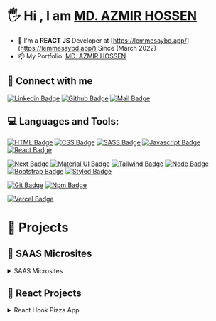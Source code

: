 # 🖐 Hi , I am [MD. AZMIR HOSSEN](https://azmir-portfolio.netlify.app/)


<!-- ### Here are some ideas about me -->
- 🌱 I'm a **REACT JS** Developer at [https://lemmesaybd.app/](https://lemmesaybd.app/) Since (March 2022)
- 📫 My Portfolio: [MD. AZMIR HOSSEN](https://azmir-portfolio.netlify.app/)



## 🚀 Connect with me

[![Linkedin Badge](https://img.shields.io/badge/LinkedIn-0077B5?style=for-the-badge&logo=linkedin&logoColor=white)](https://www.linkedin.com/in/ah-naeem/)
[![Github Badge](https://img.shields.io/badge/GitHub-100000?style=for-the-badge&logo=github&logoColor=white)](https://github.com/azmir849)
[![Mail Badge](https://img.shields.io/badge/Gmail-D14836?style=for-the-badge&logo=gmail&logoColor=white)](mailto:m.azmir.cse@gmail.com
)




## 💻 Languages and Tools:


[![HTML Badge](https://img.shields.io/badge/HTML5-E34F26?style=for-the-badge&logo=html5&logoColor=white)](https://github.com/azmir849)
[![CSS Badge](https://img.shields.io/badge/CSS3-1572B6?style=for-the-badge&logo=css3&logoColor=white)](https://github.com/azmir849)
[![SASS Badge](https://img.shields.io/badge/Sass-CC6699?style=for-the-badge&logo=sass&logoColor=white)](https://github.com/azmir849)
[![Javascript Badge](https://img.shields.io/badge/JavaScript-F7DF1E?style=for-the-badge&logo=javascript&logoColor=black)](https://github.com/azmir849)
[![React Badge](https://img.shields.io/badge/React-20232A?style=for-the-badge&logo=react&logoColor=61DAFB)](https://github.com/azmir849)
<!-- [![Typescript Badge](https://img.shields.io/badge/typeScript-0078D6?style=for-the-badge&logo=typeScript&logoColor=white)](https://github.com/azmir849) -->
[![Next Badge](https://img.shields.io/badge/NextJS-000?style=for-the-badge&logo=nextjs&logoColor=61DAFB)](https://github.com/azmir849)
[![Material UI Badge](https://img.shields.io/badge/Material--UI-0081CB?style=for-the-badge&logo=material-ui&logoColor=white)](https://github.com/azmir849)
[![Tailwind Badge](https://img.shields.io/badge/Tailwind_CSS-38B2AC?style=for-the-badge&logo=tailwind-css&logoColor=white)](https://github.com/azmir849)
[![Node Badge](https://img.shields.io/badge/Node.js-43853D?style=for-the-badge&logo=node.js&logoColor=white)](https://github.com/azmir849)
[![Bootstrap Badge](https://img.shields.io/badge/Bootstrap-563D7C?style=for-the-badge&logo=bootstrap&logoColor=white)](https://github.com/azmir849)
[![Styled Badge](https://img.shields.io/badge/styled--components-DB7093?style=for-the-badge&logo=styled-components&logoColor=white)](https://github.com/azmir849)

<!-- [![Python Badge](https://img.shields.io/badge/Python-14354C?style=for-the-badge&logo=python&logoColor=white)](https://github.com/azmir849) -->
<!-- [![Windows Badge](https://img.shields.io/badge/Windows-0078D6?style=for-the-badge&logo=windows&logoColor=white)](https://github.com/azmir849) -->
<!-- [![Ubuntu Badge](https://img.shields.io/badge/Ubuntu-E95420?style=for-the-badge&logo=ubuntu&logoColor=white)](https://github.com/azmir849) -->
<!-- [![Bitbucket Badge](https://img.shields.io/badge/Bitbucket-330F63?style=for-the-badge&logo=bitbucket&logoColor=white)](https://github.com/azmir849) -->
[![Git Badge](https://img.shields.io/badge/git-f34f29?style=for-the-badge&logo=git&logoColor=white)](https://github.com/azmir849)
[![Npm Badge](https://img.shields.io/badge/npm-d7141a?style=for-the-badge&logo=npm&logoColor=white)](https://github.com/azmir849)
<!-- [![Yarn Badge](https://img.shields.io/badge/yarn-0078D6?style=for-the-badge&logo=yarn&logoColor=white)](https://github.com/azmir849) -->
[![Vercel Badge](https://img.shields.io/badge/vercel-000?style=for-the-badge&logo=vercel&logoColor=white)](https://github.com/azmir849)
<!-- [![Google Chrome Badge](https://img.shields.io/badge/google_chrome-556532?style=for-the-badge&logo=googlechrome&logoColor=white)](https://github.com/azmir849) -->
<!-- [![Notion Badge](https://img.shields.io/badge/notion-000?style=for-the-badge&logo=notion&logoColor=white)](https://github.com/azmir849) -->
<!-- [![Vs Code Badge](https://img.shields.io/badge/Visual_Studio_Code-0078D6?style=for-the-badge&logo=visualstudiocode&logoColor=white)](https://github.com/azmir849) -->



<!-- ![GitHub stats](https://github-readme-stats.vercel.app/api?username=azmir849&show_icons=true&theme=dark) -->

# 🚀 Projects

## 📢 SAAS Microsites
<details>
<summary>SAAS Microsites</summary>

1. BMANA   : https://www.bmana.org/
2. Durer saikel  : https://durersaikel.com/
3. SeetBD  : https://seetbd.com/
3. Deyall  : https://deyall.com/
4. LemmesayBD : https://lemmesaybd.app/
5. Toamed : https://toamed.com/

</details>


## 📢 React Projects

<details>
<summary>React Hook Pizza App</summary>

1. Live Demo   : https://react-hook-pizza-app-azmir.vercel.app/
2. Technology  : ReactJS,React style components,Responsive
3. Github Repo : https://github.com/azmir849/React-hook-pizza-app
![ss](https://github.com/azmir849/React-hook-pizza-app/blob/master/src/images/react-hook-pizza-app.png?raw=true)
</details>


<!-- <details>
<summary>Virtual Bank</summary>

1. Live Demo   : https://ah-virtual-bank.vercel.app/
2. Technology  : ReactJS,React style components,Responsive,Smooth scroll
3. Github Repo : https://github.com/azmir849/ah-virtual-bank
![ss](https://github.com/azmir849/ah-virtual-bank/blob/master/src/images/virtual%20bank%20home.png?raw=true)
</details> -->



<!-- <details>
<summary>Fairsoft Landing Page</summary>

1. Live Demo   : http://www.fairsoft.tech/
2. Technology  : ReactJS,Email Js, AOS Animation,Count up etc..
![ss](https://github.com/azmir849/complete-js/blob/master/all/fairsoft%20home%20page.png?raw=true)
</details> -->

<!-- <details>
<summary>BD Travel Agency(Travel Guru9)</summary>

1. Live Demo   : https://travel-guru9-azmir.vercel.app/
2. Technology  : JavaScript (ES6) , React , React DOM , HTML , CSS , Bootstrap-4 , Firebase .(N.B: Not responsive)
3. Github Repo : https://github.com/azmir849/travel-guru9
![ss](https://github.com/azmir849/travel-guru9/blob/master/src/Image/home%20page%20screenshot.png?raw=true)
</details> -->


<!-- # Practice Projects
## 📢 MERN Stack Projects
<details>
<summary>E-Shopper (E-commerce app)</summary>
1. Live Demo: https://e-shopper-azmir.herokuapp.com/
2. MERN Stack E-Shopper Client : https://github.com/azmir849/E-Saviing
3. MERN Stack E-Shopper Server Link: https://github.com/azmir849/E-Saviing
4. Technologies: React JS, Node JS, Express JS, MongoDB.
</details>

<details>
 <summary>E-Tech Agency</summary>
 -  N.B: First Run The API: https://e-tech-agency-api.herokuapp.com/ 
1. MERN Stack Creative Agencyr Live : https://e-tech-agency.web.app/
2. MERN Stack Creative Agencyr Client : https://github.com/azmir849/E-Tech-Agency
3. MERN Stack Creative Agency Server Link: https://github.com/azmir849/E-Tech-Agency
4. Technologies: React JS, Node JS, Express JS, MongoDB.
</details>


## 📢 Vanilla Javascript Projects
<details>
<summary>Pin Matcher</summary>

1. Live Demo: https://pin-matcher-azmir.vercel.app/
2. Github Code: https://github.com/azmir849/complete-js/tree/master/all/Only%20Vanila%20JavaScript/Pin%20Matcher
3. Technology : Vanilla JS
![ss](https://github.com/azmir849/complete-js/raw/master/all/Only%20Vanila%20JavaScript/Pin%20Matcher/image/generate%20pin.png?raw=true)
</details>

<details>
<summary>Hard Rock (Music lyrics search)</summary>

1. Live Demo: https://hard-rock-music-lyrics-search-azmir.vercel.app/
2. Github Code: https://github.com/azmir849/hard-rock-assignment
3. Technology : Vanilla JS
![ss](https://github.com/azmir849/complete-js/raw/master/all/Only%20Vanila%20JavaScript/Hard%20Rock/images/get%20son%20lyrics.png?raw=true)
</details>

<details>
<summary>AH Bank</summary>

1. Live Demo: https://ah-naeem-bank-azmir.vercel.app/
2. Github Code: https://github.com/azmir849/AhNaeem-Bank
3. Technology : Vanilla JS
![ss](https://github.com/azmir849/complete-js/raw/master/all/Only%20Vanila%20JavaScript/AhNaeem-Bank/images/login.png?raw=true)
</details>

<details>
<summary>Quote Generator</summary>

1. Live Demo: https://quote-generator-vanilla-js-azmir.vercel.app/
2. Github Code: https://github.com/azmir849/quote-generator-vanilla-js
3. Technology : Vanilla JS
![ss](https://github.com/azmir849/complete-js/raw/master/all/Only%20Vanila%20JavaScript/Quotes%20generator/images/main.png?raw=true)
</details>
 -->

